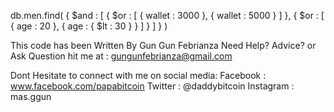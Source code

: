db.men.find( {
$and : [
{ $or : [ { wallet : 3000 }, { wallet : 5000 } ] },
{ $or : [ { age : 20 }, { age : { $lt : 30 } } ] }
]
} )

This code has been Written By Gun Gun Febrianza
Need Help? Advice? or Ask Question hit me at :
gungunfebrianza@gmail.com

Dont Hesitate to connect with me on social media:
Facebook : www.facebook.com/papabitcoin
Twitter : @daddybitcoin
Instagram : mas.ggun
